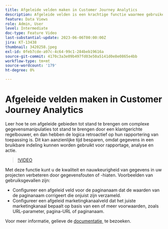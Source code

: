 ```yaml
---
title: Afgeleide velden maken in Customer Journey Analytics
description: Afgeleide velden is een krachtige functie waarmee gebruikers eenvoudig complexe gegevensmanipulaties kunnen maken via een aanpasbare regelbuilder en waarmee de logica vervolgens met terugwerkende kracht op hun rapportage wordt toegepast, waardoor aanzienlijke tijd wordt bespaard om ervoor te zorgen dat gegevens een bruikbare indeling hebben voor rapportage, analyse en actie.
feature: Data Views
role: Admin, User
level: Intermediate
doc-type: Feature Video
last-substantial-update: 2023-06-06T00:00:00Z
jira: KT-13438
thumbnail: 3420258.jpeg
exl-id: 0feb7cde-a97c-4c64-99c1-284beb19616a
source-git-commit: 4170c3a3e09b497fd03e50a5141d0e8e0865e4bb
workflow-type: tm+mt
source-wordcount: '179'
ht-degree: 0%

---
```


# Afgeleide velden maken in Customer Journey Analytics

Leer hoe te om afgeleide gebieden tot stand te brengen om complexe gegevensmanipulaties tot stand te brengen door een klantgerichte regelbouwer, en dan hebben de logica retroactief op hun rapportering van toepassing is. Dit kan aanzienlijke tijd besparen, omdat gegevens in een bruikbare indeling kunnen worden gebruikt voor rapportage, analyse en actie.

>[!VIDEO](https://video.tv.adobe.com/v/3450910/?captions=dut&learn=on)

Met deze functie kunt u de kwaliteit en nauwkeurigheid van gegevens in uw projecten verbeteren door gegevensfouten of -hiaten.
Voorbeelden van gebruiksgevallen zijn:

* Configureer een afgeleid veld voor de paginanaam dat de waarden van de paginanaam corrigeert die onjuist zijn verzameld.
* Configureer een afgeleid marketingkanaalveld dat het juiste marketingkanaal bepaalt op basis van een of meer voorwaarden, zoals URL-parameter, pagina-URL of paginanaam.

Voor meer informatie, gelieve de [&#x200B; documentatie &#x200B;](https://experienceleague.adobe.com/docs/analytics-platform/using/cja-dataviews/derived-fields.html?lang=nl-NL) te bezoeken.
